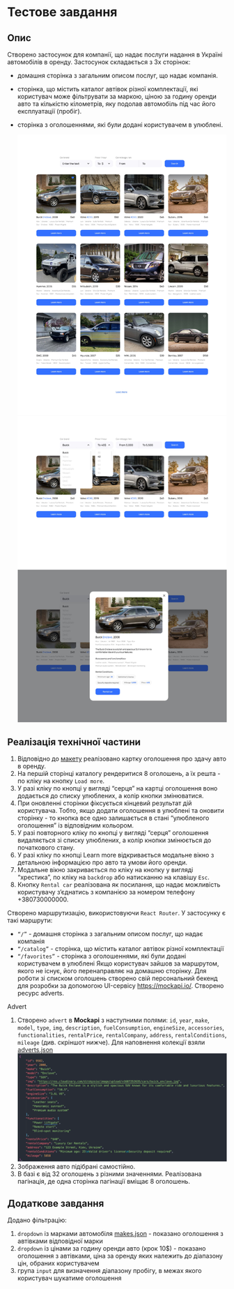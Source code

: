 # Тестове завдання

## Опис

Створено застосунок для компанії, що надає послуги надання в Україні автомобілів
в оренду. Застосунок складається з 3х сторінок:

- домашня сторінка з загальним описом послуг, що надає компанія.
- сторінка, що містить каталог автівок різної комплектації, які користувач може
  фільтрувати за маркою, ціною за годину оренди авто та кількістю кілометрів,
  яку подолав автомобіль під час його експлуатації (пробіг).
- сторінка з оголошеннями, які були додані користувачем в улюблені.

  ![Page](./assets/1.jpg) ![Page](./assets/2.jpg) ![Page](./assets/3.jpg)

## Реалізація технічної частини

1. Відповідно до
   [макету](https://www.figma.com/file/XhC8FSCfAkraEF5l7Hx4fL/Test?type=design&node-id=0-1&mode=design&t=Ed3b0heFOmE2LSXU-0)
   реалізовано картку оголошення про здачу авто в оренду.
2. На першій сторінці каталогу рендеритися 8 оголошень, а їх решта - по кліку на
   кнопку `Load more`.
3. У разі кліку по кнопці у вигляді “серця” на картці оголошення воно додається
   до списку улюблених, а колір кнопки змінюватися.
4. При оновленні сторінки фіксується кінцевий результат дій користувача. Тобто,
   якщо додати оголошення в улюблені та оновити сторінку - то кнопка все одно
   залишається в стані “улюбленого оголошення” із відповідним кольором.
5. У разі повторного кліку по кнопці у вигляді “серця” оголошення видаляється зі
   списку улюблених, а колір кнопки змінюється до початкового стану.
6. У разі кліку по кнопці Learn more відкривається модальне вікно з детальною
   інформацією про авто та умови його оренди.
7. Модальне вікно закривається по кліку на кнопку у вигляді “хрестика”, по кліку
   на `backdrop` або натисканню на клавішу `Esc`.
8. Кнопку `Rental car` реалізована як посилання, що надає можливість користувачу
   зʼєднатись з компанією за номером телефону +380730000000.

Створено маршрутизацію, використовуючи `React Router`. У застосунку є такі
маршрути:

- `“/”` - домашня сторінка з загальним описом послуг, що надає компанія
- `“/catalog”` - сторінка, що містить каталог автівок різної комплектації
- `“/favorites”` - сторінка з оголошеннями, які були додані користувачем в
  улюблені Якщо користувач зайшов за маршрутом, якого не існує, його
  перенаправляє на домашню сторінку. Для роботи зі списком оголошень створено
  свій персональний бекенд для розробки за допомогою UI-сервісу
  https://mockapi.io/. Створено ресурс adverts.

Advert

1. Створено `advert` в **Mockapi** з наступними полями: `id`, `year`, `make`,
   `model`, `type`, `img`, `description`, `fuelConsumption`, `engineSize`,
   `accessories`, `functionalities`, `rentalPrice`, `rentalCompany`, `address`,
   `rentalConditions`, `mileage` (див. скріншот нижче). Для наповнення колекції
   взяли
   [adverts.json](https://drive.google.com/file/d/1sDtZQX4awbRiqa5mSagngqKBZeMMRUMO/view)
   ![Page](./assets/4.png)
2. Зображення авто підібрані самостійно.
3. В базі є від 32 оголошень з різними значеннями. Реалізована пагінація, де
   одна сторінка пагінації вміщає 8 оголошень.

## Додаткове завдання

Додано фільтрацію:

1. `dropdown` із марками автомобіля
   [makes.json](https://drive.google.com/file/d/1ywi6jdoqq0llsd2yDcRKwuLhuL3ds_5z/view) -
   показано оголошення з автівками відповідної марки
2. `dropdown` із цінами за годину оренди авто (крок 10$) - показано оголошення з
   автівками, ціна за оренду яких належить до діапазону цін, обраних
   користувачем
3. група `input` для визначення діапазону пробігу, в межах якого користувач
   шукатиме оголошення

